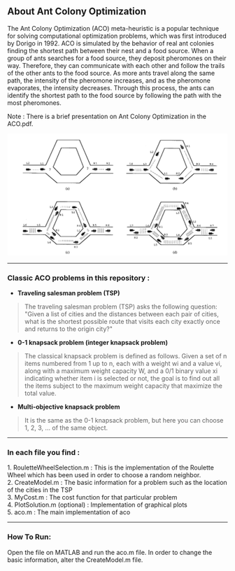 ## About Ant Colony Optimization

The Ant Colony Optimization (ACO) meta-heuristic is a popular technique for solving computational optimization problems, which was first introduced by Dorigo in 1992. ACO is simulated by the behavior of real ant colonies finding the shortest path between their nest and a food source. When a group of ants searches for a food source, they deposit pheromones on their way. Therefore, they can communicate with each other and follow the trails of the other ants to the food source. As more ants travel along the same path, the intensity of the pheromone increases, and as the pheromone evaporates, the intensity decreases. Through this process, the ants can identify the shortest path to the food source by following the path with the most pheromones.

Note : There is a brief presentation on Ant Colony Optimization in the ACO.pdf.

![](Fig/ACO.png)

---

### Classic ACO problems in this repository :

*   **Traveling salesman problem (TSP)**

> The traveling salesman problem (TSP) asks the following question: "Given a list of cities and the distances between each pair of cities, what is the shortest possible route that visits each city exactly once and returns to the origin city?"

*   **0-1 knapsack problem (integer knapsack problem)**

> The classical knapsack problem is defined as follows. Given a set of n items numbered from 1 up to n, each with a weight wi and a value vi, along with a maximum weight capacity W, and a 0/1 binary value xi indicating whether item i is selected or not, the goal is to find out all the items subject to the maximum weight capacity that maximize the total value.

*   **Multi-objective knapsack problem**

> It is the same as the 0-1 knapsack problem, but here you can choose 1, 2, 3, … of the same object.

---

### In each file you find :

1\. RouletteWheelSelection.m : This is the implementation of the Roulette Wheel which has been used in order to choose a random neighbor.  
2\. CreateModel.m : The basic information for a problem such as the location of the cities in the TSP  
3\. MyCost.m : The cost function for that particular problem   
4\. PlotSolution.m (optional) : Implementation of graphical plots  
5\. aco.m : The main implementation of aco

---

### How To Run:

Open the file on MATLAB and run the aco.m file. In order to change the basic information, alter the CreateModel.m file.
